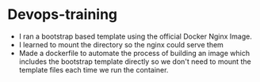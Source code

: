# Devops-training
- I ran a bootstrap based template using the official Docker Nginx Image.
- I learned to mount the directory so the nginx could serve them
- Made a dockerfile to automate the process of building an image which includes the bootstrap template directly so we don't need to mount the template files each time we run the container.
